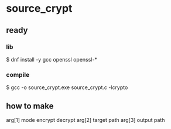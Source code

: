 # source_crypt
## ready
### lib
$ dnf install -y gcc openssl openssl-*

### compile
$ gcc -o source_crypt.exe source_crypt.c -lcrypto

## how to make
arg[1] mode encrypt
            decrypt
arg[2] target path
arg[3] output path
